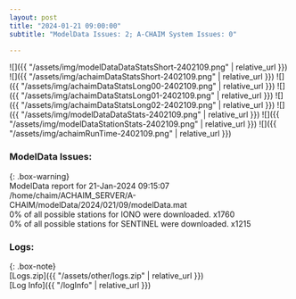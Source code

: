 ```yaml
---
layout: post
title: "2024-01-21 09:00:00"
subtitle: "ModelData Issues: 2; A-CHAIM System Issues: 0"

---
```


![]({{ "/assets/img/modelDataDataStatsShort-2402109.png" | relative_url }})
![]({{ "/assets/img/achaimDataStatsShort-2402109.png" | relative_url }})
![]({{ "/assets/img/achaimDataStatsLong00-2402109.png" | relative_url }})
![]({{ "/assets/img/achaimDataStatsLong01-2402109.png" | relative_url }})
![]({{ "/assets/img/achaimDataStatsLong02-2402109.png" | relative_url }})
![]({{ "/assets/img/modelDataDataStats-2402109.png" | relative_url }})
![]({{ "/assets/img/modelDataStationStats-2402109.png" | relative_url }})
![]({{ "/assets/img/achaimRunTime-2402109.png" | relative_url }})


### ModelData Issues:  
  
{: .box-warning}  
 ModelData report for 21-Jan-2024 09:15:07   
 /home/chaim/ACHAIM_SERVER/A-CHAIM/modelData/2024/021/09/modelData.mat   
 0% of all possible stations for IONO were downloaded. x1760   
 0% of all possible stations for SENTINEL were downloaded. x1215   
  


### Logs:  
  
{: .box-note}  
[Logs.zip]({{ "/assets/other/logs.zip" | relative_url }})  
[Log Info]({{ "/logInfo" | relative_url }})  
